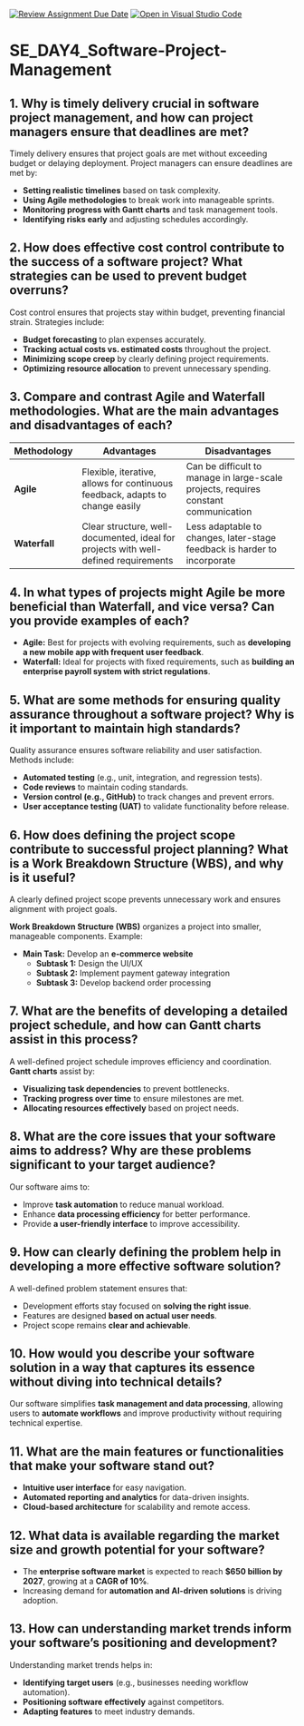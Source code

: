 [![Review Assignment Due Date](https://classroom.github.com/assets/deadline-readme-button-22041afd0340ce965d47ae6ef1cefeee28c7c493a6346c4f15d667ab976d596c.svg)](https://classroom.github.com/a/9pw6JKcu)
[![Open in Visual Studio Code](https://classroom.github.com/assets/open-in-vscode-2e0aaae1b6195c2367325f4f02e2d04e9abb55f0b24a779b69b11b9e10269abc.svg)](https://classroom.github.com/online_ide?assignment_repo_id=18634078&assignment_repo_type=AssignmentRepo)
# SE_DAY4_Software-Project-Management

## 1. Why is timely delivery crucial in software project management, and how can project managers ensure that deadlines are met?
 
Timely delivery ensures that project goals are met without exceeding budget or delaying deployment. Project managers can ensure deadlines are met by:  
- **Setting realistic timelines** based on task complexity.  
- **Using Agile methodologies** to break work into manageable sprints.  
- **Monitoring progress with Gantt charts** and task management tools.  
- **Identifying risks early** and adjusting schedules accordingly.  

## 2. How does effective cost control contribute to the success of a software project? What strategies can be used to prevent budget overruns?

Cost control ensures that projects stay within budget, preventing financial strain. Strategies include:  
- **Budget forecasting** to plan expenses accurately.  
- **Tracking actual costs vs. estimated costs** throughout the project.  
- **Minimizing scope creep** by clearly defining project requirements.  
- **Optimizing resource allocation** to prevent unnecessary spending.  

## 3. Compare and contrast Agile and Waterfall methodologies. What are the main advantages and disadvantages of each?

| Methodology | Advantages | Disadvantages |  
|-------------|-------------|--------------|  
| **Agile** | Flexible, iterative, allows for continuous feedback, adapts to change easily | Can be difficult to manage in large-scale projects, requires constant communication |  
| **Waterfall** | Clear structure, well-documented, ideal for projects with well-defined requirements | Less adaptable to changes, later-stage feedback is harder to incorporate |  

## 4. In what types of projects might Agile be more beneficial than Waterfall, and vice versa? Can you provide examples of each?

- **Agile:** Best for projects with evolving requirements, such as **developing a new mobile app with frequent user feedback**.  
- **Waterfall:** Ideal for projects with fixed requirements, such as **building an enterprise payroll system with strict regulations**.  

## 5. What are some methods for ensuring quality assurance throughout a software project? Why is it important to maintain high standards?

Quality assurance ensures software reliability and user satisfaction. Methods include:  
- **Automated testing** (e.g., unit, integration, and regression tests).  
- **Code reviews** to maintain coding standards.  
- **Version control (e.g., GitHub)** to track changes and prevent errors.  
- **User acceptance testing (UAT)** to validate functionality before release.  

## 6. How does defining the project scope contribute to successful project planning? What is a Work Breakdown Structure (WBS), and why is it useful?

A clearly defined project scope prevents unnecessary work and ensures alignment with project goals.  

**Work Breakdown Structure (WBS)** organizes a project into smaller, manageable components. Example:  
- **Main Task:** Develop an **e-commerce website**  
  - **Subtask 1:** Design the UI/UX  
  - **Subtask 2:** Implement payment gateway integration  
  - **Subtask 3:** Develop backend order processing  

## 7. What are the benefits of developing a detailed project schedule, and how can Gantt charts assist in this process?

A well-defined project schedule improves efficiency and coordination. **Gantt charts** assist by:  
- **Visualizing task dependencies** to prevent bottlenecks.  
- **Tracking progress over time** to ensure milestones are met.  
- **Allocating resources effectively** based on project needs.  

## 8. What are the core issues that your software aims to address? Why are these problems significant to your target audience?

Our software aims to:  
- Improve **task automation** to reduce manual workload.  
- Enhance **data processing efficiency** for better performance.  
- Provide **a user-friendly interface** to improve accessibility.  

## 9. How can clearly defining the problem help in developing a more effective software solution?

A well-defined problem statement ensures that:  
- Development efforts stay focused on **solving the right issue**.  
- Features are designed **based on actual user needs**.  
- Project scope remains **clear and achievable**.  

## 10. How would you describe your software solution in a way that captures its essence without diving into technical details?

Our software simplifies **task management and data processing**, allowing users to **automate workflows** and improve productivity without requiring technical expertise.  

## 11. What are the main features or functionalities that make your software stand out?

- **Intuitive user interface** for easy navigation.  
- **Automated reporting and analytics** for data-driven insights.  
- **Cloud-based architecture** for scalability and remote access.  

## 12. What data is available regarding the market size and growth potential for your software?

- The **enterprise software market** is expected to reach **$650 billion by 2027**, growing at a **CAGR of 10%**.  
- Increasing demand for **automation and AI-driven solutions** is driving adoption.  

## 13. How can understanding market trends inform your software’s positioning and development?

Understanding market trends helps in:  
- **Identifying target users** (e.g., businesses needing workflow automation).  
- **Positioning software effectively** against competitors.  
- **Adapting features** to meet industry demands.  
